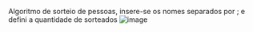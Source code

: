 Algoritmo de sorteio de pessoas, insere-se os nomes separados por ; e defini a quantidade de sorteados 
![image](https://github.com/ValdeirBarbosa/Semana-do-meio-ambiente/assets/6127742/90281c1f-9b4c-4ba2-b3da-9da02ac3cc35)
